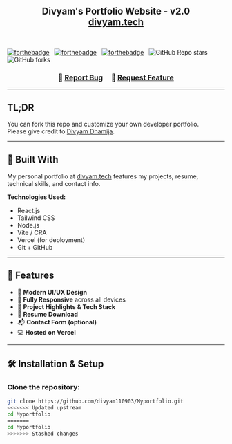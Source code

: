 <h2 align="center">
  Divyam's Portfolio Website - v2.0<br/>
  <a href="https://your-live-link.vercel.app/" target="_blank">divyam.tech</a>
</h2>

<br/>

[![forthebadge](https://forthebadge.com/images/badges/built-with-love.svg)](https://forthebadge.com) &nbsp;
[![forthebadge](https://forthebadge.com/images/badges/made-with-javascript.svg)](https://forthebadge.com) &nbsp;
[![forthebadge](https://forthebadge.com/images/badges/open-source.svg)](https://forthebadge.com) &nbsp;
![GitHub Repo stars](https://img.shields.io/github/stars/divyam110903/Myportfolio?color=blue&logo=github&style=for-the-badge) &nbsp;
![GitHub forks](https://img.shields.io/github/forks/divyam110903/Myportfolio?color=blue&logo=github&style=for-the-badge)

</center>

<h3 align="center">
    🔹
    <a href="https://github.com/divyam110903/Myportfolio/issues">Report Bug</a> &nbsp; &nbsp;
    🔹
    <a href="https://github.com/divyam110903/Myportfolio/issues">Request Feature</a>
</h3>

---

## TL;DR

You can fork this repo and customize your own developer portfolio.  
Please give credit to [Divyam Dhamija](https://github.com/divyam110903).

---

## 🚀 Built With

My personal portfolio at <a href="https://your-live-link.vercel.app/" target="_blank">divyam.tech</a> features my projects, resume, technical skills, and contact info.

**Technologies Used:**

- React.js  
- Tailwind CSS  
- Node.js  
- Vite / CRA  
- Vercel (for deployment)  
- Git + GitHub

---

## 📌 Features

- 🎨 **Modern UI/UX Design**  
- 📱 **Fully Responsive** across all devices  
- 🧠 **Project Highlights & Tech Stack**  
- 📝 **Resume Download**  
- 📬 **Contact Form (optional)**  
- 💻 **Hosted on Vercel**

---

## 🛠 Installation & Setup

### Clone the repository:

```bash
git clone https://github.com/divyam110903/Myportfolio.git
<<<<<<< Updated upstream
cd Myportfolio
=======
cd Myportfolio
>>>>>>> Stashed changes
